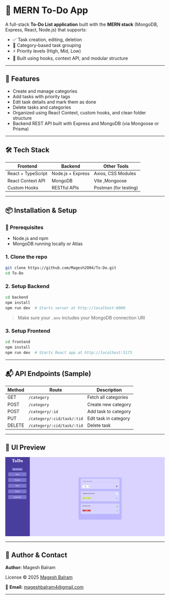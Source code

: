 # 📝 MERN To-Do App

A full-stack **To-Do List application** built with the **MERN stack** (MongoDB, Express, React, Node.js) that supports:

- ✅ Task creation, editing, deletion
- 📂 Category-based task grouping
- ⚡ Priority levels (High, Mid, Low)
- 🧠 Built using hooks, context API, and modular structure

---

## 🚀 Features

- Create and manage categories
- Add tasks with priority tags
- Edit task details and mark them as done
- Delete tasks and categories
- Organized using React Context, custom hooks, and clean folder structure
- Backend REST API built with Express and MongoDB (via Mongoose or Prisma)

---

## 🛠️ Tech Stack

| Frontend         | Backend        | Other Tools      |
|------------------|----------------|------------------|
| React + TypeScript | Node.js + Express | Axios, CSS Modules |
| React Context API | MongoDB  | Vite ,Mongoose|
| Custom Hooks      | RESTful APIs   | Postman (for testing) |

---

## 📦 Installation & Setup

### 🔧 Prerequisites

- Node.js and npm
- MongoDB running locally or Atlas

### 1. Clone the repo

```bash
git clone https://github.com/Magesh2004/To-Do.git
cd To-Do
````

### 2. Setup Backend

```bash
cd backend
npm install
npm run dev  # Starts server at http://localhost:8000
```

> Make sure your `.env` includes your MongoDB connection URI

### 3. Setup Frontend

```bash
cd frontend
npm install
npm run dev  # Starts React app at http://localhost:5173
```

---

## 📬 API Endpoints (Sample)

| Method | Route                      | Description           |
| ------ | -------------------------- | --------------------- |
| GET    | `/category`                | Fetch all categories  |
| POST   | `/category`                | Create new category   |
| POST   | `/category/:id`            | Add task to category  |
| PUT    | `/category/:cid/task/:tid` | Edit task in category |
| DELETE | `/category/:cid/task/:tid` | Delete task           |

---

## 📸 UI Preview

![Sreenshot](/Screenshot/image.png)

---

## 🙋 **Author & Contact**

**Author:** Magesh Balram

License © 2025 [Magesh Balram](https://github.com/Magesh2004)

📧 **Email:** [mageshbalram4@gmail.com](mailto:mageshbalram4@gmail.com)

---

